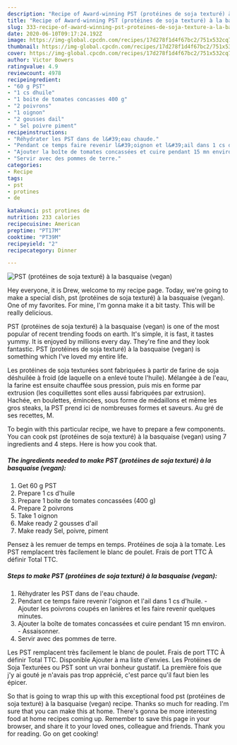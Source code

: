 ```yaml
---
description: "Recipe of Award-winning PST (protéines de soja texturé) à la basquaise (vegan)"
title: "Recipe of Award-winning PST (protéines de soja texturé) à la basquaise (vegan)"
slug: 333-recipe-of-award-winning-pst-proteines-de-soja-texture-a-la-basquaise-vegan
date: 2020-06-10T09:17:24.192Z
image: https://img-global.cpcdn.com/recipes/17d278f1d4f67bc2/751x532cq70/pst-proteines-de-soja-texture-a-la-basquaise-vegan-photo-principale-de-la-recette.jpg
thumbnail: https://img-global.cpcdn.com/recipes/17d278f1d4f67bc2/751x532cq70/pst-proteines-de-soja-texture-a-la-basquaise-vegan-photo-principale-de-la-recette.jpg
cover: https://img-global.cpcdn.com/recipes/17d278f1d4f67bc2/751x532cq70/pst-proteines-de-soja-texture-a-la-basquaise-vegan-photo-principale-de-la-recette.jpg
author: Victor Bowers
ratingvalue: 4.9
reviewcount: 4978
recipeingredient:
- "60 g PST"
- "1 cs dhuile"
- "1 boite de tomates concasses 400 g"
- "2 poivrons"
- "1 oignon"
- "2 gousses dail"
- " Sel poivre piment"
recipeinstructions:
- "Réhydrater les PST dans de l&#39;eau chaude."
- "Pendant ce temps faire revenir l&#39;oignon et l&#39;ail dans 1 cs d&#39;huile. Ajouter les poivrons coupés en lanières et les faire revenir quelques minutes."
- "Ajouter la boîte de tomates concassées et cuire pendant 15 mn environ. Assaisonner."
- "Servir avec des pommes de terre."
categories:
- Recipe
tags:
- pst
- protines
- de

katakunci: pst protines de 
nutrition: 233 calories
recipecuisine: American
preptime: "PT17M"
cooktime: "PT39M"
recipeyield: "2"
recipecategory: Dinner

---
```



![PST (protéines de soja texturé) à la basquaise (vegan)](https://img-global.cpcdn.com/recipes/17d278f1d4f67bc2/751x532cq70/pst-proteines-de-soja-texture-a-la-basquaise-vegan-photo-principale-de-la-recette.jpg)

Hey everyone, it is Drew, welcome to my recipe page. Today, we're going to make a special dish, pst (protéines de soja texturé) à la basquaise (vegan). One of my favorites. For mine, I'm gonna make it a bit tasty. This will be really delicious.

PST (protéines de soja texturé) à la basquaise (vegan) is one of the most popular of recent trending foods on earth. It's simple, it is fast, it tastes yummy. It is enjoyed by millions every day. They're fine and they look fantastic. PST (protéines de soja texturé) à la basquaise (vegan) is something which I've loved my entire life.

Les protéines de soja texturées sont fabriquées à partir de farine de soja déshuilée à froid (de laquelle on a enlevé toute l&#39;huile). Mélangée à de l&#39;eau, la farine est ensuite chauffée sous pression, puis mis en forme par extrusion (les coquillettes sont elles aussi fabriquées par extrusion). Hachée, en boulettes, émincées, sous forme de médaillons et même les gros steaks, la PST prend ici de nombreuses formes et saveurs. Au gré de ses recettes, M.


To begin with this particular recipe, we have to prepare a few components. You can cook pst (protéines de soja texturé) à la basquaise (vegan) using 7 ingredients and 4 steps. Here is how you cook that.

<!--inarticleads1-->

##### The ingredients needed to make PST (protéines de soja texturé) à la basquaise (vegan):

1. Get 60 g PST
1. Prepare 1 cs d&#39;huile
1. Prepare 1 boite de tomates concassées (400 g)
1. Prepare 2 poivrons
1. Take 1 oignon
1. Make ready 2 gousses d&#39;ail
1. Make ready  Sel, poivre, piment


Pensez à les remuer de temps en temps. Protéines de soja à la tomate. Les PST remplacent très facilement le blanc de poulet. Frais de port TTC À définir Total TTC. 

<!--inarticleads2-->

##### Steps to make PST (protéines de soja texturé) à la basquaise (vegan):

1. Réhydrater les PST dans de l&#39;eau chaude.
1. Pendant ce temps faire revenir l&#39;oignon et l&#39;ail dans 1 cs d&#39;huile. - Ajouter les poivrons coupés en lanières et les faire revenir quelques minutes.
1. Ajouter la boîte de tomates concassées et cuire pendant 15 mn environ. - Assaisonner.
1. Servir avec des pommes de terre.


Les PST remplacent très facilement le blanc de poulet. Frais de port TTC À définir Total TTC. Disponible Ajouter à ma liste d&#39;envies. Les Protéines de Soja Texturées ou PST sont un vrai bonheur gustatif. La première fois que j&#39;y ai gouté je n&#39;avais pas trop apprécié, c&#39;est parce qu&#39;il faut bien les épicer. 

So that is going to wrap this up with this exceptional food pst (protéines de soja texturé) à la basquaise (vegan) recipe. Thanks so much for reading. I'm sure that you can make this at home. There's gonna be more interesting food at home recipes coming up. Remember to save this page in your browser, and share it to your loved ones, colleague and friends. Thank you for reading. Go on get cooking!
